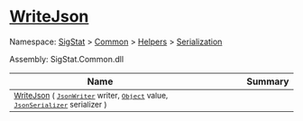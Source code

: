 # [WriteJson](./RectangleFConverter-100664060.md)

Namespace: [SigStat]() > [Common](./../../../README.md) > [Helpers](./../../README.md) > [Serialization](./../README.md)

Assembly: SigStat.Common.dll

| Name | Summary  |
| ------| -----------:|
| <sub>[WriteJson](./RectangleFConverter-100664060.md) ( [`JsonWriter`](./RectangleFConverter-100664060.md) writer, [`Object`](https://docs.microsoft.com/en-us/dotnet/api/System.Object) value, [`JsonSerializer`](./RectangleFConverter-100664060.md) serializer )</sub> | <img width=225/><sub></sub>
